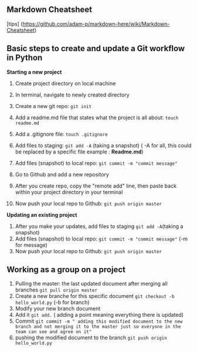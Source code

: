 ## Markdown Cheatsheet
[tips] (https://github.com/adam-p/markdown-here/wiki/Markdown-Cheatsheet)


## Basic steps to create and update a Git workflow in Python


**Starting a new project**
1. Create project directory on local machine
2. In terminal, navigate to newly created directory
3. Create a new git repo: `git init` 
4. Add a readme.md file that states what the project is all about: `touch readme.md`
5. Add a .gitignore file: `touch .gitignore`
6. Add files to staging: `git add -A` (taking a snapshot) ( -A for all, this could be replaced by a specific file example : **Readme.md**)
7. Add files (snapshot) to local repo: `git commit -m "commit message"`

8. Go to Github and add a new repository
9. After you create repo, copy the "remote add" line, then paste back within your project directory in your terminal
10. Now push your local repo to Github: `git push origin master`

**Updating an existing project**
1. After you make your updates, add files to staging `git add -A`(taking a snapshot)
2. Add files (snapshot) to local repo: `git commit -m "commit message"` (-m for message)
3. Now push your local repo to Github: `git push origin master`

## Working as a group on a project

1. Pulling the master: the last updated document after merging all branches `git pull origin master`
2. Create a new branche for this specific document `git checkout -b hello_world.py` (-b for branch)
3. Modify your new branch document
4.  Add it `git add.` ( adding a point meaning everything there is updated)
5. Commit  `git commit -m " adding this modified document to the new branch and not merging it to the master just so everyone in the team can see and agree on it"`
6. pushing the modified document to the branch `git push origin hello_world.py`

